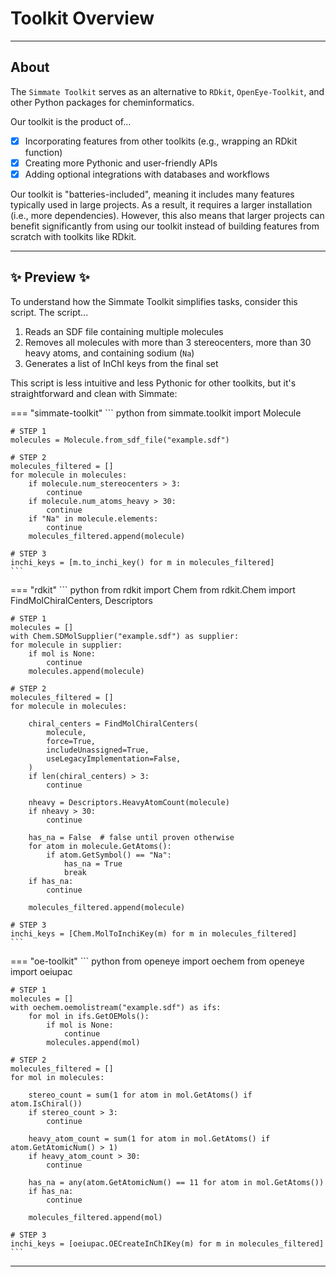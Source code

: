 # Toolkit Overview

--------------------------------------------------------------------------------

## About

The `Simmate Toolkit` serves as an alternative to `RDkit`, `OpenEye-Toolkit`, and other Python packages for cheminformatics.

Our toolkit is the product of...

- [x] Incorporating features from other toolkits (e.g., wrapping an RDkit function)
- [x] Creating more Pythonic and user-friendly APIs
- [x] Adding optional integrations with databases and workflows 

Our toolkit is "batteries-included", meaning it includes many features typically used in large projects. As a result, it requires a larger installation (i.e., more dependencies). However, this also means that larger projects can benefit significantly from using our toolkit instead of building features from scratch with toolkits like RDkit.

--------------------------------------------------------------------------------

## :sparkles: Preview :sparkles:

To understand how the Simmate Toolkit simplifies tasks, consider this script. The script...

1.  Reads an SDF file containing multiple molecules
2.  Removes all molecules with more than 3 stereocenters, more than 30 heavy atoms, and containing sodium (`Na`)
3.  Generates a list of InChI keys from the final set

This script is less intuitive and less Pythonic for other toolkits, but it's straightforward and clean with Simmate:

=== "simmate-toolkit"
    ``` python
    from simmate.toolkit import Molecule

    # STEP 1
    molecules = Molecule.from_sdf_file("example.sdf")

    # STEP 2
    molecules_filtered = []
    for molecule in molecules:
        if molecule.num_stereocenters > 3:
            continue
        if molecule.num_atoms_heavy > 30:
            continue
        if "Na" in molecule.elements:
            continue
        molecules_filtered.append(molecule)

    # STEP 3
    inchi_keys = [m.to_inchi_key() for m in molecules_filtered]
    ```

=== "rdkit"
    ``` python
    from rdkit import Chem
    from rdkit.Chem import FindMolChiralCenters, Descriptors

    # STEP 1
    molecules = []
    with Chem.SDMolSupplier("example.sdf") as supplier:
    for molecule in supplier:
        if mol is None:
            continue
        molecules.append(molecule)

    # STEP 2
    molecules_filtered = []
    for molecule in molecules:

        chiral_centers = FindMolChiralCenters(
            molecule,
            force=True,
            includeUnassigned=True,
            useLegacyImplementation=False,
        )
        if len(chiral_centers) > 3:
            continue
        
        nheavy = Descriptors.HeavyAtomCount(molecule)
        if nheavy > 30:
            continue

        has_na = False  # false until proven otherwise
        for atom in molecule.GetAtoms():
            if atom.GetSymbol() == "Na":
                has_na = True
                break
        if has_na:
            continue

        molecules_filtered.append(molecule)

    # STEP 3
    inchi_keys = [Chem.MolToInchiKey(m) for m in molecules_filtered]
    ```

=== "oe-toolkit"
    ``` python
    from openeye import oechem
    from openeye import oeiupac

    # STEP 1
    molecules = []
    with oechem.oemolistream("example.sdf") as ifs:
        for mol in ifs.GetOEMols():
            if mol is None:
                continue
            molecules.append(mol)

    # STEP 2
    molecules_filtered = []
    for mol in molecules:

        stereo_count = sum(1 for atom in mol.GetAtoms() if atom.IsChiral())
        if stereo_count > 3:
            continue

        heavy_atom_count = sum(1 for atom in mol.GetAtoms() if atom.GetAtomicNum() > 1)
        if heavy_atom_count > 30:
            continue

        has_na = any(atom.GetAtomicNum() == 11 for atom in mol.GetAtoms())
        if has_na:
            continue

        molecules_filtered.append(mol)

    # STEP 3
    inchi_keys = [oeiupac.OECreateInChIKey(m) for m in molecules_filtered]
    ```

--------------------------------------------------------------------------------